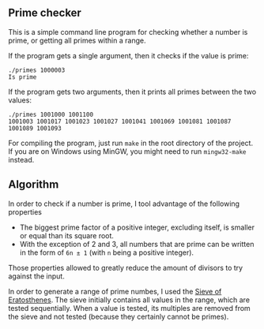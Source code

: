 ## Prime checker

This is a simple command line program for checking whether a number is prime, or getting all primes within a range.

If the program gets a single argument, then it checks if the value is prime:

```shell
./primes 1000003
Is prime
```

If the program gets two arguments, then it prints all primes between the two values:

```shell
./primes 1001000 1001100
1001003 1001017 1001023 1001027 1001041 1001069 1001081 1001087 1001089 1001093
```

For compiling the program, just run `make` in the root directory of the project. If you are on Windows using MinGW, you might need to run `mingw32-make` instead.

## Algorithm

In order to check if a number is prime, I tool advantage of the following properties

* The biggest prime factor of a positive integer, excluding itself, is smaller or equal than its square root.
* With the exception of 2 and 3, all numbers that are prime can be written in the form of `6n ± 1` (with `n` being a positive integer).

Those properties allowed to greatly reduce the amount of divisors to try against the input.

In order to generate a range of prime numbes, I used the [Sieve of Eratosthenes](https://en.wikipedia.org/wiki/Sieve_of_Eratosthenes). The sieve initially contains all values in the range, which are tested sequentially. When a value is tested, its multiples are removed from the sieve and not tested (because they certainly cannot be primes).